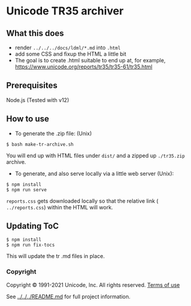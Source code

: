 # Unicode TR35 archiver

## What this does

- render `../../../docs/ldml/*.md` into `.html`
- add some CSS and fixup the HTML a little bit
- The goal is to create .html suitable to end up at, for example, <https://www.unicode.org/reports/tr35/tr35-61/tr35.html>

## Prerequisites

Node.js (Tested with v12)

## How to use

- To generate the .zip file: (Unix)

```shell
$ bash make-tr-archive.sh
```

You will end up with HTML files under `dist/` and a zipped up `./tr35.zip` archive.

- To generate, and also serve locally via a little web server (Unix):

```shell
$ npm install
$ npm run serve
```

`reports.css` gets downloaded locally so that the relative link ( `../reports.css`) within the HTML will work.


## Updating ToC

```shell
$ npm install
$ npm run fix-tocs
```

This will update the tr .md files in place.
### Copyright

Copyright &copy; 1991-2021 Unicode, Inc.
All rights reserved.
[Terms of use](https://www.unicode.org/copyright.html)

See [../../../README.md](../../../README.md) for full project information.

